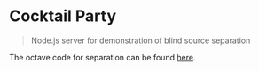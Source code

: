 # Cocktail Party

> Node.js server for demonstration of blind source separation

The octave code for separation can be found
[here](https://github.com/jaindeepali/cocktail_party).
